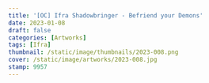 ```yaml
---
title: '[OC] Ifra Shadowbringer - Befriend your Demons'
date: 2023-01-08
draft: false
categories: [Artworks]
tags: [Ifra]
thumbnail: /static/image/thumbnails/2023-008.png
cover: /static/image/artworks/2023-008.jpg
stamp: 9957
---
```


